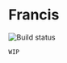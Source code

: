 # Francis

![Build status](https://img.shields.io/travis/milankinen/francis/master.svg?style=flat-square)

`WIP`
